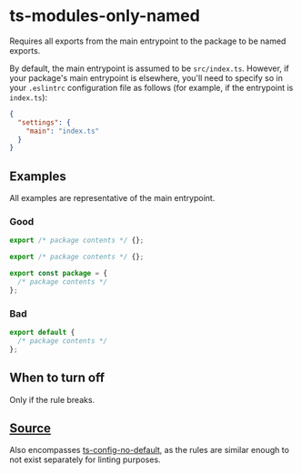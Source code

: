 # ts-modules-only-named

Requires all exports from the main entrypoint to the package to be named exports.

By default, the main entrypoint is assumed to be `src/index.ts`. However, if your package's main entrypoint is elsewhere, you'll need to specify so in your `.eslintrc` configuration file as follows (for example, if the entrypoint is `index.ts`):

```json
{
  "settings": {
    "main": "index.ts"
  }
}
```

## Examples

All examples are representative of the main entrypoint.

### Good

```ts
export /* package contents */ {};
```

```ts
export /* package contents */ {};
```

```ts
export const package = {
  /* package contents */
};
```

### Bad

```ts
export default {
  /* package contents */
};
```

## When to turn off

Only if the rule breaks.

## [Source](https://azure.github.io/azure-sdk/typescript_implementation.html#ts-modules-only-named)

Also encompasses [ts-config-no-default](https://azure.github.io/azure-sdk/typescript_implementation.html#ts-modules-no-default), as the rules are similar enough to not exist separately for linting purposes.
